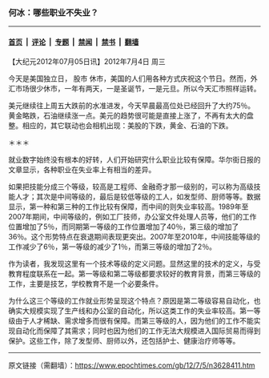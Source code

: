 ### 何冰：哪些职业不失业？

---

#### [首页](../../../..?n3628411) &nbsp;|&nbsp; [评论](../../../../../epoch-comment?n3628411) &nbsp;|&nbsp; [专题](../../../../../epoch-special?n3628411) &nbsp;|&nbsp; [禁闻](../../../../../epoch-news?n3628411) &nbsp;|&nbsp; [禁书](../../../../../books?n3628411) &nbsp;|&nbsp; [翻墙](https://github.com/gfw-breaker/nogfw/blob/master/README.md?n3628411)


<div class="post_content" id="artbody" itemprop="articleBody">
 <!-- article content begin -->
 <p>
  【大纪元2012年07月05日讯】2012年7月4日 周三
 </p>
 <p>
  今天是美国独立日，
  <ok href="https://www.epochtimes.com/gb/tag/%E8%82%A1%E5%B8%82.html">
   股市
  </ok>
  休市，美国的人们用各种方式庆祝这个节日。然而，外汇市场很少休市，一年有两天，一是圣诞节，一是元旦。所以今天汇市照样运转。
 </p>
 <p>
  美元继续往上周五大跌前的水准进发，今天早晨最高位处已经回升了大约75％。黄金略跌，石油继续涨一点。美元的趋势很可能是直接上涨了，不再有太大的盘整。相应的，其它联动也会相机出现：美股的下跌，黄金、石油的下跌。
 </p>
 <p>
  ＊＊＊
 </p>
 <p>
  就业数字始终没有根本的好转，人们开始研究什么职业比较有保障。华尔街日报的文章显示，各种职业在失业率上有相当的差异。
 </p>
 <p>
  如果把技能分成三个等级，较高是工程师、金融奇才那一级别的，可以称为高级技能人才；其次是中间等级的，最后是较低等级的工人，如发型师、厨师等等。数据显示，第一种和第三种的工作比较有保障，而中间的则失业率较高。1989年至2007年期间，中间等级的，例如工厂技师，办公室文件处理人员等，他们的工作位置增加了5％，而同期第一等级的工作位置增加了40％，第三级的增加了36％。这个形势特点在衰退期间表现更突出。2007年至2010年，中间技能等级的工作减少了6％，第一等级的减少了1％，而第三等级的增加了2％。
 </p>
 <p>
  作为读者，我发现这里有一个技术等级的定义问题。显然这里的技术的定义，与受教育程度联系在一起。第一等级和第二等级都要求较好的教育背景，而第三等级的工作，主要是技艺，学校教育不是一个必要条件。
 </p>
 <p>
  为什么这三个等级的工作就业形势呈现这个特点？原因是第二等级容易自动化，也确实大规模实现了生产线和办公室的自动化，所以这类工作的失业率较高。第一等级由于人才稀缺、需求增多而很有保障。而第三等级的人，因为他们的工作不能实现自动化而保障了其需求；同时也因为他们的工作无法大规模进入国际贸易而得到保护。这些工作，除了发型师、厨师以外，还包括护士、健康治疗师等等。
 </p>
 <!-- article content end -->
 <div id="below_article_ad">
 </div>
</div>


---

原文链接（需翻墙）：https://www.epochtimes.com/gb/12/7/5/n3628411.htm